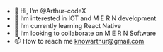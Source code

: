 - 👋 Hi, I’m @Arthur-codeX
- 👀 I’m interested in IOT and M E R N development
- 🌱 I’m currently learning React Native
- 💞️ I’m looking to collaborate on M E R N Software
- 📫 How to reach me knowarthur@gmail.com

<!---
Arthur-codeX/Arthur-codeX is a ✨ special ✨ repository because its `README.md` (this file) appears on your GitHub profile.
You can click the Preview link to take a look at your changes.
--->
